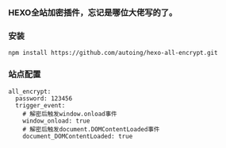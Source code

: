 ### HEXO全站加密插件，忘记是哪位大佬写的了。

### 安装
```
npm install https://github.com/autoing/hexo-all-encrypt.git
```
### 站点配置
```
all_encrypt:
  password: 123456
  trigger_event:
    # 解密后触发window.onload事件
    window_onload: true
    # 解密后触发document.DOMContentLoaded事件
    document_DOMContentLoaded: true
```
